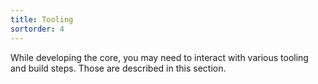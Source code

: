 ```yaml
---
title: Tooling
sortorder: 4
---
```


While developing the core, you may need to interact with various tooling and build steps. Those are described in this section.
